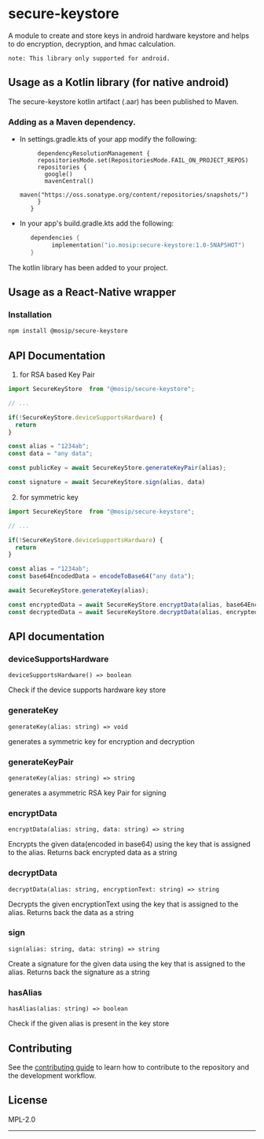 # secure-keystore
A module to create and store keys in android hardware keystore and helps to do encryption, decryption, and hmac calculation.

`note: This library only supported for android.`

## Usage as a Kotlin library (for native android)
The secure-keystore kotlin artifact (.aar) has been published to Maven.
### Adding as a Maven dependency.
- In settings.gradle.kts of your app modify the following:
  ```
       dependencyResolutionManagement {
       repositoriesMode.set(RepositoriesMode.FAIL_ON_PROJECT_REPOS)
       repositories {
         google()
         mavenCentral()
         maven("https://oss.sonatype.org/content/repositories/snapshots/")
       }
     }
  ```
- In your app's build.gradle.kts add the following:
  ```kotlin
     dependencies {
           implementation("io.mosip:secure-keystore:1.0-SNAPSHOT")
     }
  ```
 The kotlin library has been added to your project.

## Usage as a React-Native wrapper

### Installation

```sh
npm install @mosip/secure-keystore
```

## API Documentation

1. for RSA based Key Pair

```js
import SecureKeyStore  from "@mosip/secure-keystore";

// ...

if(!SecureKeyStore.deviceSupportsHardware) {
  return
}

const alias = "1234ab";
const data = "any data";

const publicKey = await SecureKeyStore.generateKeyPair(alias);

const signature = await SecureKeyStore.sign(alias, data)

```


2. for symmetric key

```js
import SecureKeyStore  from "@mosip/secure-keystore";

// ...

if(!SecureKeyStore.deviceSupportsHardware) {
  return
}

const alias = "1234ab";
const base64EncodedData = encodeToBase64("any data");

await SecureKeyStore.generateKey(alias);

const encryptedData = await SecureKeyStore.encryptData(alias, base64EncodedData)
const decryptedData = await SecureKeyStore.decryptData(alias, encryptedData)

```


## API documentation

### deviceSupportsHardware

`deviceSupportsHardware() => boolean`

Check if the device supports hardware key store


### generateKey

`generateKey(alias: string) => void`

generates a symmetric key for encryption and decryption

### generateKeyPair

`generateKey(alias: string) => string`

generates a asymmetric RSA key Pair for signing

### encryptData

`encryptData(alias: string, data: string) => string`

Encrypts the given data(encoded in base64) using the key that is assigned to the alias. Returns back encrypted data as a string

### decryptData

`decryptData(alias: string, encryptionText: string) => string`

Decrypts the given encryptionText using the key that is assigned to the alias. Returns back the data as a string

### sign

`sign(alias: string, data: string) => string`

Create a signature for the given data using the key that is assigned to the alias. Returns back the signature as a string

### hasAlias

`hasAlias(alias: string) => boolean`

Check if the given alias is present in the key store


## Contributing

See the [contributing guide](CONTRIBUTING.md) to learn how to contribute to the repository and the development workflow.

## License

MPL-2.0

---

